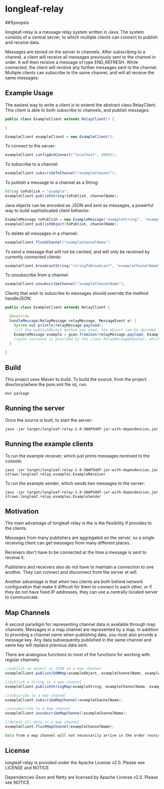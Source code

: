 # longleaf-relay

##Synopsis 

longleaf-relay is a message relay system written in Java. The system consists of a central server, to which multiple clients can connect to publish and receive data.

Messages are stored on the server in channels. After subscribing to a channel, a client will receive all messages previously sent to the channel in order. It will then receive a message of type END_REFRESH. While connected, the client will receive any further messages sent to the channel. Multiple clients can subscribe to the same channel, and will all receive the same messages.

## Example Usage

The easiest way to write a client is to extend the abstract class RelayClient. This client is able to both subscribe to channels, and publish messages.
```java
public class ExampleClient extends RelayClient() {

}

ExampleClient exampleClient = new ExampleClient();

```
To connect to the server: 
```java
exampleClient.configAndConnect("localhost", 40001);
```

To subscribe to a channel:
```java
exampleClient.subscribeToChannel("exampleChannel"); 
```
To publish a message to a channel as a String:
```java
String toPublish = "example";
exampleClient.publishString(toPublish, channelName);
```

Java objects can be encoded as JSON and sent as messages, a powerful way to build sophisticated client behavior:
```java
ExampleMessage toPublish = new ExampleMessage("exampleString1", "exampleString2");
exampleClient.publishObject(toPublish, channelName);
```

To delete all messages in a channel:
```java 
exampleClient.flushChannel("exampleChannelName")
```
To send a message that will not be cached, and will only be received by currently connected clients: 
```java
exampleClient.broadcastString("stringToBroadcast", "exampleChannelName")
```

To unsubscribe from a channel:
```java
exampleClient.unsubscribeChannel("exampleChannelName");
```

Clients that wish to subscribe to messages should override the method handleJSON:

```java
public class ExampleClient extends RelayClient {

  @Override
  handleMessage(RelayMessage relayMessage, MessageEvent e) {
    System.out.println(relayMessage.payload);
    //if the publishObject method was used, the object can be decoded like this:
    ExampleMessage example = gson.fromJson(relayMessage.payload, ExampleMessage.class);
    //gson instance is provided by the class RelayMessageHandler, which RelayClient Extends
  }

}
```

## Build

This project uses Maven to build. To build the source, from the project directory(where the pom.xml file is), run:
 
```console
mvn package
```

## Running the server

Once the source is built, to start the server:

```console
java -jar target/longleaf-relay-1.0-SNAPSHOT-jar-with-dependencies.jar
```
## Running the example clients

To run the example receiver, which just prints messages received to the console:

```console
java -jar target/longleaf-relay-1.0-SNAPSHOT-jar-with-dependencies.jar strawn.longleaf.relay.examples.ExampleReceiver
```

To run the example sender, which sends two messages to the server:

```console
java -jar target/longleaf-relay-1.0-SNAPSHOT-jar-with-dependencies.jar strawn.longleaf.relay.examples.ExampleSender
```

## Motivation

  The main advantage of longleaf-relay is the is the flexibility if provides to the clients. 

  Messages from many publishers are aggregated on the server, so a single receiving client can get messages from many different places. 
  
  Receivers don't have to be connected at the time a message is sent to receive it. 

  Publishers and receivers also do not have to maintain a connection to one another. They can connect and disconnect from the server at will. 

 Another advantage is that when two clients are both behind network configuration that make it difficult for them to connect to each other, or if they do not have fixed IP addresses, they can use a centrally located server to communicate.

## Map Channels

A second paradigm for representing channel data is available through map channels. Messages in a map channel are represented by a map. In addition to providing a channel name when publishing data, you must also provide a message key. Any data subsequently published in the same channel and same key will replace previous data sent. 

There are analogous functions to most of the functions for working with regular channels:

```java
//publish an object as JSON to a map channel
exampleClient.publishJSONMap(exampleObject, exampleChannelName, exampleMessageKey);

//publish a String to a map channel
exampleClient.publishStringMap(exampleString, exampleChannelName, exampleMessageKey);

//subscribe to a map channel
exampleClient.subscribeMapChannel(exampleChannelName);

//unsubscribe to a map channel
exampleClient.unsubscribeMapChannel(exampleChannelName);

//delete all data in a map channel
exampleClient.flushMapChannel(exampleChannelName);

Data from a map channel will not necessarily arrive in the order received upon subscription

```
## License

longleaf-relay is provided under the Apache License v2.0. Please see LICENSE and NOTICE 

Dependencies Gson and Netty are licensed by Apache License v2.0. Please see NOTICE



